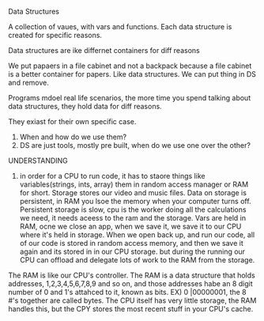 Data Structures

A collection of vaues, with vars and functions. Each data structure is created for specific reasons.

Data structures are ike differnet containers for diff reasons

We put papaers in a file cabinet and not a backpack because a file cabinet is a better container for papers. Like data structures.
We can put thing in DS and remove. 

Programs mdoel real life scenarios, the more time you spend talking about data structures, they hold data for diff reasons.

They exiast for their own specific case.

1. When and how do we use them?
2. DS are just tools, mostly pre built,  when do we use one over the other?

UNDERSTANDING
1. in order for a CPU to run code, it has to staore things like variables(strings, ints, array) them in random access manager or RAM for short. Storage stores our video and music files. Data on storage is persistent, in RAM you lsoe the memory when your computer turns off. Persistent storage is slow, cpu is the worker doing all the calculations we need, it needs aceess to the ram and the storage. Vars are held in RAM, ocne we close an app, when we save it, we save it to our CPU where it's held in storage.
When we open back up, and run our code, all of our code is stored in random access memory, and then we save it again and its stored in in our CPU storage. but during the running our CPU can offload and delegate lots of work to the RAM from the storage. 

The RAM is like our CPU's controller. The RAM is a data structure that holds addresses, 1,2,3,4,5,6,7,8,9 and so on, and those addresses habe an 8 digit number of 0 and 1's attahced to it, known as bits. 
EX) 0 |00000001, the 8 #'s together are called bytes. The CPU itself has very little storage, the RAM handles this, but the CPY stores the most recent stuff in your CPU's cache.


